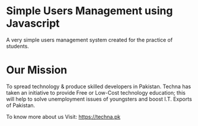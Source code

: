 # Simple Users Management using Javascript
A very simple users management system created for the practice of students.

# Our Mission
To spread technology & produce skilled developers in Pakistan. Techna has taken an initiative to provide Free or Low-Cost technology education; this will help to solve unemployment issues of youngsters and boost I.T. Exports of Pakistan.

To know more about us
Visit: https://techna.pk